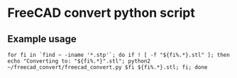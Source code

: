 # FreeCAD convert python script


## Example usage
```
for fi in `find ~ -iname '*.stp'`; do if ! [ -f "${fi%.*}.stl" ]; then echo "Converting to: "${fi%.*}".stl"; python2 ~/freecad_convert/freecad_convert.py $fi ${fi%.*}.stl; fi; done
```
